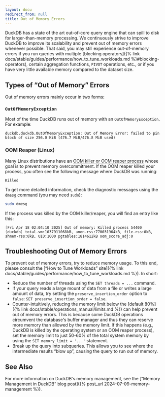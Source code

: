 ```yaml
---
layout: docu
redirect_from: null
title: Out of Memory Errors
---
```


DuckDB has a state of the art out-of-core query engine that can spill to disk for larger-than-memory processing.
We continuously strive to improve DuckDB to improve its scalability and prevent out of memory errors whenever possible.
That said, you may still experience out-of-memory errors if you run queries with multiple [blocking operators]({% link docs/stable/guides/performance/how_to_tune_workloads.md %}#blocking-operators), certain aggregation functions, `PIVOT` operations, etc., or if you have very little available memory compared to the dataset size.

## Types of “Out of Memory” Errors

Out of memory errors mainly occur in two forms:

### `OutOfMemoryException`

Most of the time DuckDB runs out of memory with an `OutOfMemoryException`.
For example:

```console
duckdb.duckdb.OutOfMemoryException: Out of Memory Error: failed to pin block of size 256.0 KiB (476.7 MiB/476.8 MiB used)
```

### OOM Reaper (Linux)

Many Linux distributions have an [OOM killer or OOM reaper process](https://learn.redhat.com/t5/Platform-Linux/Out-of-Memory-Killer/td-p/48828)
whose goal is to prevent memory overcommitment.
If the OOM reaper killed your process, you often see the following message where DuckDB was running:

```console
Killed
```

To get more detailed information, check the diagnostic messages using the [`dmesg` command](https://en.wikipedia.org/wiki/Dmesg) (you may need `sudo`):

```bash
sudo dmesg
```

If the process was killed by the OOM killer/reaper, you will find an entry like this:

```console
[Fri Apr 18 02:04:10 2025] Out of memory: Killed process 54400 (duckdb) total-vm:1037911068kB, anon-rss:770031964kB, file-rss:0kB, shmem-rss:0kB, UID:1000 pgtables:1814612kB oom_score_adj:0
```

## Troubleshooting Out of Memory Errors

To prevent out of memory errors, try to reduce memory usage.
To this end, please consult the [“How to Tune Workloads” site]({% link docs/stable/guides/performance/how_to_tune_workloads.md %}).
In short:

* Reduce the number of threads using the `SET threads = ...` command.
* If your query reads a large mount of data from a file or writes a large amount of data, try setting the `preserve_insertion_order` option to `false`: `SET preserve_insertion_order = false`.
* Counter-intuitively, reducing the memory limit below the [default 80%]({% link docs/stable/operations_manual/limits.md %}) can help prevent out of memory errors. This is because some DuckDB operations circumvent the database's buffer manager and thus they can reserve more memory than allowed by the memory limit. If this happens (e.g., DuckDB is killed by the operating system or an OOM reaper process), set the memory limit to just 50-60% of the total system memory by using the `SET memory_limit = '...'` statement.
* Break up the query into subqueries. This allows you to see where the intermediate results “blow up”, causing the query to run out of memory.

## See Also

For more information on DuckDB's memory management, see the [“Memory Management in DuckDB” blog post]({% post_url 2024-07-09-memory-management %}).
